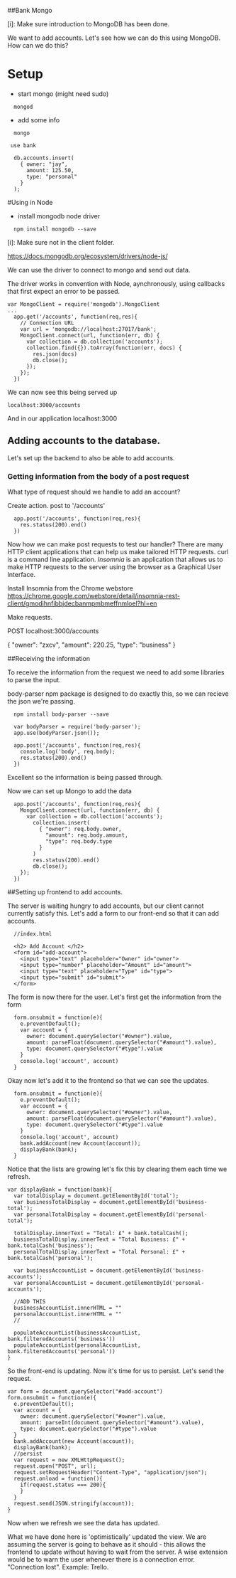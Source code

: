 ##Bank Mongo

[i]: Make sure introduction to MongoDB has been done.

We want to add accounts. Let's see how we can do this using MongoDB. How can we do this?

# Setup

- start mongo (might need sudo)
```
  mongod
```
- add some info

```
  mongo
```
```
 use bank
```
```
  db.accounts.insert(  
    { owner: "jay",
      amount: 125.50,
      type: "personal"
    }
  );
```

#Using in Node
- install mongodb node driver


```
  npm install mongodb --save
```

[i]:  Make sure not in the client folder.

https://docs.mongodb.org/ecosystem/drivers/node-js/


We can use the driver to connect to mongo and send out data.

The driver works in convention with Node, aynchronously, using callbacks that first expect an error to be passed.

```
var MongoClient = require('mongodb').MongoClient
...
  app.get('/accounts', function(req,res){
    // Connection URL
    var url = 'mongodb://localhost:27017/bank';
    MongoClient.connect(url, function(err, db) {
      var collection = db.collection('accounts');
      collection.find({}).toArray(function(err, docs) {
        res.json(docs)
        db.close();
      });
    });
  })
```

We can now see this being served up

```
localhost:3000/accounts
```

And in our application localhost:3000


## Adding accounts to the database.

Let's set up the backend to also be able to add accounts.  

### Getting information from the body of a post request

What type of request should we handle to add an account?

Create action.  post to '/accounts'

```
  app.post('/accounts', function(req,res){
    res.status(200).end()
  })
```

Now how we can make post requests to test our handler? There are many HTTP client applications that can help us make tailored HTTP requests. curl is a command line application.  *Insomnia* is an application that allows us to make HTTP requests to the server using the browser as a Graphical User Interface.  

Install Insomnia from the Chrome webstore
https://chrome.google.com/webstore/detail/insomnia-rest-client/gmodihnfibbjdecbanmpmbmeffnmloel?hl=en

Make requests.

POST
localhost:3000/accounts

{ "owner": "zxcv",
  "amount": 220.25,
  "type": "business"
}

##Receiving the information

To receive the information from the request we need to add some libraries to parse the input.

body-parser npm package is designed to do exactly this, so we can recieve the json we're passing.

```
  npm install body-parser --save
```

```
  var bodyParser = require('body-parser');
  app.use(bodyParser.json());
```


```
  app.post('/accounts', function(req,res){
    console.log('body', req.body);
    res.status(200).end()
  })
```

Excellent so the information is being passed through.

Now we can set up Mongo to add the data

```
  app.post('/accounts', function(req,res){
    MongoClient.connect(url, function(err, db) {
      var collection = db.collection('accounts');
        collection.insert(
          { "owner": req.body.owner,
            "amount": req.body.amount,
            "type": req.body.type
          }
        )
        res.status(200).end()
        db.close();
    });
  })
```

##Setting up frontend to add accounts.

The server is waiting hungry to add accounts,  but our client cannot currently satisfy this. Let's add a form to our front-end so that it can add accounts.


```
  //index.html

  <h2> Add Account </h2>
  <form id="add-account">
    <input type="text" placeholder="Owner" id="owner">
    <input type="number" placeholder="Amount" id="amount">
    <input type="text" placeholder="Type" id="type">
    <input type="submit" id="submit">
  </form>
```

The form is now there for the user.  Let's first get the information from the form

```
  form.onsubmit = function(e){
    e.preventDefault();
    var account = {
      owner: document.querySelector("#owner").value,
      amount: parseFloat(document.querySelector("#amount").value),
      type: document.querySelector("#type").value
    }
    console.log('account', account)
  }
```

Okay now let's add it to the frontend so that we can see the updates.

```
  form.onsubmit = function(e){
    e.preventDefault();
    var account = {
      owner: document.querySelector("#owner").value,
      amount: parseFloat(document.querySelector("#amount").value),
      type: document.querySelector("#type").value
    }
    console.log('account', account)
    bank.addAccount(new Account(account));
    displayBank(bank);
  }
```

Notice that the lists are growing let's fix this by clearing them each time we refresh.

```
var displayBank = function(bank){
  var totalDisplay = document.getElementById('total');
  var businessTotalDisplay = document.getElementById('business-total');
  var personalTotalDisplay = document.getElementById('personal-total');

  totalDisplay.innerText = "Total: £" + bank.totalCash();
  businessTotalDisplay.innerText = "Total Business: £" + bank.totalCash('business');
  personalTotalDisplay.innerText = "Total Personal: £" + bank.totalCash('personal');

  var businessAccountList = document.getElementById('business-accounts');
  var personalAccountList = document.getElementById('personal-accounts');

  //ADD THIS
  businessAccountList.innerHTML = ""
  personalAccountList.innerHTML = ""
  //

  populateAccountList(businessAccountList, bank.filteredAccounts('business'))
  populateAccountList(personalAccountList, bank.filteredAccounts('personal'))
}
```

So the front-end is updating.  Now it's time for us to persist.  Let's send the request.


```
var form = document.querySelector("#add-account")
form.onsubmit = function(e){
  e.preventDefault();
  var account = {
    owner: document.querySelector("#owner").value,
    amount: parseInt(document.querySelector("#amount").value),
    type: document.querySelector("#type").value
  }
  bank.addAccount(new Account(account));
  displayBank(bank);
  //persist
  var request = new XMLHttpRequest();
  request.open("POST", url);
  request.setRequestHeader("Content-Type", "application/json");
  request.onload = function(){
    if(request.status === 200){
    }
  }
  request.send(JSON.stringify(account));
}
```

Now when we refresh we see the data has updated.

What we have done here is 'optimistically' updated the view.  We are assuming the server is going to behave as it should - this allows the frontend to update without having to wait from the server.  A wise extension would be to warn the user whenever there is a connection error.  "Connection lost".  Example: Trello.
